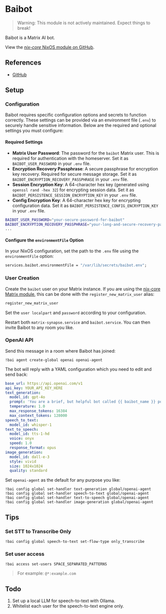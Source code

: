 # Baibot

> Warning: This module is not actively maintained. Expect things to break!

Baibot is a Matrix AI bot.

View the [*nix-core* NixOS module on GitHub](https://github.com/sid115/nix-core/tree/master/modules/nixos/baibot).

## References

- [GitHub](https://github.com/etkecc/baibot)

## Setup

### Configuration

Baibot requires specific configuration options and secrets to function correctly. These settings can be provided via an environment file (`.env`) to securely handle sensitive information. Below are the required and optional settings you must configure:

#### Required Settings
- **Matrix User Password**: The password for the `baibot` Matrix user. This is required for authentication with the homeserver. Set it as `BAIBOT_USER_PASSWORD` in your `.env` file.
- **Encryption Recovery Passphrase**: A secure passphrase for encryption key recovery. Required for secure message storage. Set it as `BAIBOT_ENCRYPTION_RECOVERY_PASSPHRASE` in your `.env` file.
- **Session Encryption Key**: A 64-character hex key (generated using `openssl rand -hex 32`) for encrypting session data. Set it as `BAIBOT_PERSISTENCE_SESSION_ENCRYPTION_KEY` in your `.env` file.
- **Config Encryption Key**: A 64-character hex key for encrypting configuration data. Set it as `BAIBOT_PERSISTENCE_CONFIG_ENCRYPTION_KEY` in your `.env` file.

```bash
BAIBOT_USER_PASSWORD="your-secure-password-for-baibot"
BAIBOT_ENCRYPTION_RECOVERY_PASSPHRASE="your-long-and-secure-recovery-passphrase"
...
```

#### Configure the `environmentFile` Option
In your NixOS configuration, set the path to the `.env` file using the `environmentFile` option:
```nix
services.baibot.environmentFile = "/var/lib/secrets/baibot.env";
```

### User Creation

Create the `baibot` user on your Matrix instance. If you are using the [nix-core Matrix module](./matrix-synapse.md), this can be done with the `register_new_matrix_user` alias:

```bash
register_new_matrix_user
```

Set the `user localpart` and `password` according to your configuration.

Restart both `matrix-synapse.service` and `baibot.service`. You can then invite Baibot to any room you like.

### OpenAI API

Send this message in a room where Baibot has joined:

```
!bai agent create-global openai openai-agent
```

The bot will reply with a YAML configuration which you need to edit and send back:

```yaml
base_url: https://api.openai.com/v1
api_key: YOUR_API_KEY_HERE
text_generation:
  model_id: gpt-4o
  prompt: 'You are a brief, but helpful bot called {{ baibot_name }} powered by the {{ baibot_model_id }} model. The date/time of this conversation''s start is: {{ baibot_conversation_start_time_utc }}.'
  temperature: 1.0
  max_response_tokens: 16384
  max_context_tokens: 128000
speech_to_text:
  model_id: whisper-1
text_to_speech:
  model_id: tts-1-hd
  voice: onyx
  speed: 1.0
  response_format: opus
image_generation:
  model_id: dall-e-3
  style: vivid
  size: 1024x1024
  quality: standard
```

Set `openai-agent` as the default for any purpose you like:

```
!bai config global set-handler text-generation global/openai-agent
!bai config global set-handler speech-to-text global/openai-agent
!bai config global set-handler text-to-speech global/openai-agent
!bai config global set-handler image-generation global/openai-agent
```

## Tips

### Set STT to Transcribe Only
```
!bai config global speech-to-text set-flow-type only_transcribe
```

### Set user access
```
!bai access set-users SPACE_SEPARATED_PATTERNS
```

> For example: `@*:example.com`

## Todo

1. Set up a local LLM for speech-to-text with Ollama.
1. Whitelist each user for the speech-to-text engine only.
